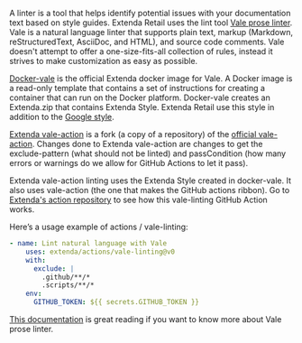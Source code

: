 A linter is a tool that helps identify potential issues with your documentation text based on style guides.
Extenda Retail uses the lint tool [Vale prose linter](https://docs.errata.ai/vale/about). Vale is a natural language linter that supports plain text,
markup (Markdown, reStructuredText, AsciiDoc, and HTML), and source code comments.
Vale doesn't attempt to offer a one-size-fits-all collection of rules, instead it strives to make customization as easy as possible.

[Docker-vale](https://github.com/extenda/docker-vale) is the official Extenda docker image for Vale. A Docker image is a
read-only template that contains a set of instructions for creating a container that can run on the Docker platform.
Docker-vale creates an Extenda.zip that contains Extenda Style. Extenda Retail use this style in addition to the [Google style](https://developers.google.com/style/word-list).

[Extenda vale-action](https://github.com/extenda/vale-action) is a fork (a copy of a repository) of the [official vale-action](https://github.com/errata-ai/vale-action).
Changes done to Extenda vale-action are changes to get the exclude-pattern (what should not be linted) and passCondition
(how many errors or warnings do we allow for GitHub Actions to let it pass).

Extenda vale-action linting uses the Extenda Style created in docker-vale.
It also uses vale-action (the one that makes the GitHub actions ribbon). Go to [Extenda's action repository](https://github.com/extenda/actions/tree/master/vale-linting) to see how this
vale-linting GitHub Action works.

Here’s a usage example of actions / vale-linting:

```yaml
- name: Lint natural language with Vale
    uses: extenda/actions/vale-linting@v0
    with:
      exclude: |
        .github/**/*
        .scripts/**/*
    env:
      GITHUB_TOKEN: ${{ secrets.GITHUB_TOKEN }}
```


[This documentation](https://passo.uno/posts/first-steps-with-the-vale-prose-linter/) is great reading if you want to know more about Vale prose linter.

